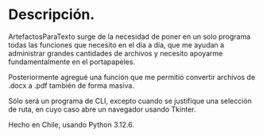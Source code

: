# Descripción.

ArtefactosParaTexto surge de la necesidad de poner en un solo programa todas las funciones que necesito en el día a día, que me ayudan a administrar grandes cantidades de archivos y necesito apoyarme fundamentalmente en el portapapeles. 

Posteriormente agregué una función que me permitió convertir archivos de .docx a .pdf también de forma masiva.

Sólo será un programa de CLI, excepto cuando se justifique una selección de ruta, en cuyo caso abre un navegador usando Tkinter.

Hecho en Chile, usando Python 3.12.6.
